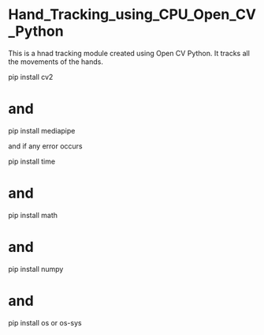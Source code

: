 # Hand_Tracking_using_CPU_Open_CV_Python
This is a hnad tracking module created using Open CV Python. It tracks all the movements of the hands.


pip install cv2
# and
pip install mediapipe

and if any error occurs

pip install time
# and
pip install math
# and 
pip install numpy
# and
pip install os or os-sys
